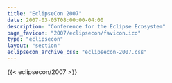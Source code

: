 ```yaml
---
title: "EclipseCon 2007"
date: 2007-03-05T08:00:00-04:00
description: "Conference for the Eclipse Ecosystem"
page_favicon: "2007/eclipsecon/favicon.ico"
type: "eclipsecon"
layout: "section"
eclipsecon_archive_css: "eclipsecon-2007.css"
---
```


{{< eclipsecon/2007 >}}